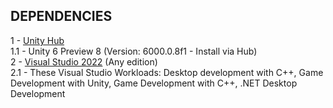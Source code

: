 <div align = left>

## DEPENDENCIES
  
1 - [Unity Hub](https://unity.com/download)
<br>1.1 - Unity 6 Preview 8 (Version: 6000.0.8f1 - Install via Hub)
<br>2 - [Visual Studio 2022](https://visualstudio.microsoft.com/vs/) (Any edition)
<br>2.1 - These Visual Studio Workloads: Desktop development with C++, Game Development with Unity, Game Development with C++, .NET Desktop Development

</div>
